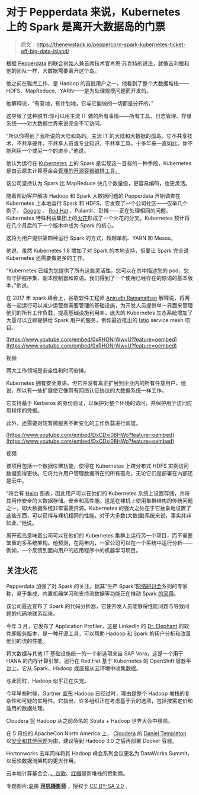 # 对于 Pepperdata 来说，Kubernetes 上的 Spark 是离开大数据岛的门票

> 原文：<https://thenewstack.io/peppercorn-spark-kubernetes-ticket-off-big-data-island/>

根据 [Pepperdata](https://www.pepperdata.com/) 的联合创始人兼首席技术官肖恩·苏克特的说法，就像吉利根和他的团队一样，大数据需要离开这个岛。

他之前在雅虎工作，是 Hadoop 的首批用户之一，他看到了整个大数据堆栈——HDFS、MapReduce、YARN——是为处理规模问题而开发的。

他解释说，“有意地，有计划地，它与它能做的一切都是分开的。”

这导致了这种脱节:你可以用主流 IT 做的所有事情——所有工具、日志管理、存储系统——对大数据世界来说完全不可访问。

“所以你得到了我所说的大陆和岛屿。主流 IT 的大陆和大数据的孤岛。它不共享技术，不共享硬件，不共享人员或专业知识，不共享工具。十多年来一直如此。你不能利用一个或另一个的进步，”他说。

他认为运行在 [Kubernetes](/category/kubernetes/) 上的 Spark 是实现这一目标的一种手段，Kubernetes 是由云原生计算基金会[管理的开源容器编排工具。](https://www.cncf.io/)

该公司坚持认为 Spark 比 MapReduce 快几个数量级，更容易编码，也更灵活。

随着帮助客户解决 Hadoop 和 Spark 大数据问题的 Pepperdata 开始调查在 Kubernetes 上本地运行 Spark 和 HDFS，它发现了一个公司社区——仅举几个例子， [Google](https://cloud.google.com/kubernetes-engine) 、 [Red Hat](https://www.openshift.com/) 、Palantir、彭博——正在处理相同的问题。Kubernetes 特殊利益集团上的[火花](https://groups.google.com/forum/#!forum/kubernetes-sig-big-data)形成了一个火花的分叉。Kubernetes 预计将在几个月后的下一个版本中成为 Spark 的核心。

这将为用户提供第四种运行 Spark 的方式，超越单机、YARN 和 Mesos。

他说，虽然 Kubernetes 1.8 增加了对 Spark 的本地支持，但要让 Spark 完全说 Kubernetes 还需要做更多的工作。

“Kubernetes 已经为您提供了所有这些灵活性，您可以在其中描述您的 pod，您有守护程序集、副本控制器和原语。我们得到了一个使用已经存在的原语的基本版本，”他说。

在 2017 年 spark 峰会上，谷歌软件工程师 [Anirudh Ramanathan](https://www.linkedin.com/in/anirudhrx/) 解释说，将两者一起运行可以减少运营商需要管理的基础设施，为开发人员提供单一界面来管理他们的所有工作负载，提高基础设施利用率，庞大的 Kubernetes 生态系统增加了大量可以立即提供给 Spark 用户的服务，例如最近推出的 [Istio](https://thenewstack.io/kubernetes-microservices-istio%E2%80%8A-%E2%80%8Aa-great-fit/) service mesh 项目。

[https://www.youtube.com/embed/0xRHONrWwvU?feature=oembed](https://www.youtube.com/embed/0xRHONrWwvU?feature=oembed)

视频

两大工作领域是安全性和时间安排。

Kubernetes 拥有安全原语，但它并没有真正扩展到企业内的所有任意用户，他说，所以有一些扩展使它像带有网络认证协议的大数据系统一样工作。

它支持基于 Kerberos 的身份验证，以保护对整个环境的访问，并保护用于访问应用程序的凭据。

此外，还需要对短暂微服务不断变化的工作负载进行调度。

[https://www.youtube.com/embed/DxCDxi08HWo?feature=oembed](https://www.youtube.com/embed/DxCDxi08HWo?feature=oembed)

视频

该项目包括一个数据位置功能，使得在 Kubernetes 上跨分布式 HDFS 实例访问数据变得更快。它将允许用户管理数据所在的所有孤岛，无论它们是部署在内部还是云中。

“将会有 [Helm](https://github.com/kubernetes/helm) 图表，因此用户可以在他们的 Kubernetes 系统上设置存储，并将其用作安全的大数据存储。安全和高性能。这是在裸机上使用集群结构的传统问题之一，即大数据系统非常需要资源。Kubernetes 的强大之处在于它抽象地设置了这些东西，可以获得与裸机相同的性能。对于大多数(大数据)系统来说，事实并非如此，”他说。

离开孤岛意味着公司可以在他们的 Kubernetes 集群上运行另一个项目，而不需要笨重的多系统架构。他预测，在两年内，一家公司可以在一个系统中运行分析——例如，一个反馈到面向用户的应用程序中的机器学习项目。

## **关注火花**

Pepperdata 加强了对 Spark 的关注。据其“生产 Spark”[网络研讨会](https://www.brighttalk.com/webcast/13073/246259)系列的专家称，易于集成、内置机器学习和支持流数据等功能正在推动 Spark [的采用](https://www.infoworld.com/article/3216144/spark/the-rise-and-predominance-of-apache-spark.html)。

该公司最近宣布了 Spark 的代码分析器，它使开发人员能够将性能问题与导致问题的代码块联系起来。

今年 3 月，它发布了 Application Profiler，这是 LinkedIn 的 [Dr. Elephant](https://engineering.linkedin.com/blog/2016/04/dr-elephant-open-source-self-serve-performance-tuning-hadoop-spark) 的软件即服务版本，是一种开源工具，可以帮助 Hadoop 和 Spark 的用户分析和改善他们的流的性能。

将大数据与其他 IT 基础设施统一的一个新选项来自 SAP Vora，这是一个用于 HANA 的内存计算引擎，运行在 Red Hat 基于 Kubernetes 的 OpenShift 容器平台上。它从 Spark、Hadoop 或直接从云环境中收集数据。

与此同时，Hadoop 似乎正在失宠。

今年早些时候，Gartner [宣布](https://www.datanami.com/this-just-in/gartner-reveals-2017-hype-cycle-data-management/) Hadoop 已经过时，理由是整个 Hadoop 堆栈的复杂性和可疑的实用性。它指出，许多组织正在考虑基于云的选项，包括按需定价和适用的数据处理。

Cloudera [将](https://www.datanami.com/2017/03/20/hadoop-strata-not-exactly-failure-complicated/) Hadoop 从之前命名的 Strata + Hadoop 世界大会中移除。

在 5 月份的 ApacheCon North America 上， [Cloudera](https://www.cloudera.com/) 的 [Daniel Templeton](https://www.linkedin.com/in/danieltempleton/) 以[安全和其他问题](https://thenewstack.io/docker-hadoop-theres-good-bad-ugly/)为由，建议等到 Hadoop 3.0 之后再部署 Docker 容器。

Hortonworks 去年同样将其 Hadoop 峰会系列会议更名为 DataWorks Summit，以反映数据流架构的更大作用。

云本地计算基金会、[、谷歌](https://cloud.google.com/kubernetes-engine)、[红帽](https://www.openshift.com/)是新堆栈的赞助商。

专题图片:[岛](https://www.flickr.com/photos/72334647@N03/36550546111/in/photolist-XFR6Xv-oBPsJR-9gmcZS-bE47jp-dMVs57-nndQvP-21ptJRg-pheaXw-oUkqT6-oBP2Ct-apEQs3-CE5srS-4bpSFy-oBPaMe-bE47Yg-orBNjr-oSi1gN-oBPZRR-5CiXuV-oU4xHg-4zaBeS-aF3wKs-oBQtTy-bE3QZa-9rsBgU-oBQ)由 [**司机摄影师**](https://www.flickr.com/photos/72334647@N03/) ，授权于 [CC BY-SA 2.0](https://creativecommons.org/licenses/by/2.0/) 。

<svg xmlns:xlink="http://www.w3.org/1999/xlink" viewBox="0 0 68 31" version="1.1"><title>Group</title> <desc>Created with Sketch.</desc></svg>